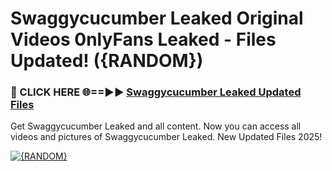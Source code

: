 # Swaggycucumber Leaked Original Videos 0nlyFans Leaked - Files Updated! ({RANDOM})

<h3>🔴 CLICK HERE 🌐==►► <a href="https://betterlinks.top/A2PfLJ" rel="nofollow">Swaggycucumber Leaked Updated Files</a></h3>

Get Swaggycucumber Leaked and all content. Now you can access all videos and pictures of Swaggycucumber Leaked. New Updated Files 2025!

[![{RANDOM}](https://i.imgur.com/ppqm5kG.gif)](https://betterlinks.top/A2PfLJ)